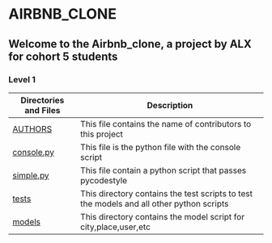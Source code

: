 # AIRBNB_CLONE
## Welcome to the Airbnb_clone, a project by ALX for cohort 5 students

### Level 1
Directories and Files | Description
 ------------ | ------------- 
 [AUTHORS](https://github.com/Titre123/AirBnB_clone/blob/master/AUTHORS) | This file contains the name of contributors to this project
 [console.py](https://github.com/Titre123/AirBnB_clone/blob/master/console.py) | This file is the python file with the console script
 [simple.py](https://github.com/Titre123/AirBnB_clone/blob/master/simple.py) | This file contain a python script that passes pycodestyle
 [tests](https://github.com/Titre123/AirBnB_clone/tree/master/tests) | This directory contains the test scripts to test the models and all other python scripts
 [models](https://github.com/Titre123/AirBnB_clone/tree/master/models) | This directory contains the model script for city,place,user,etc

